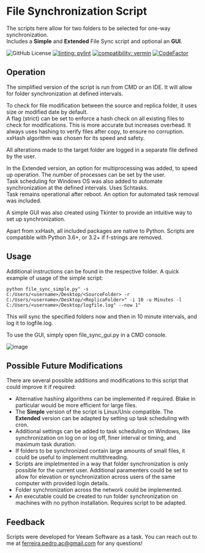 # File Synchronization Script

The scripts here allow for two folders to be selected for one-way synchronization.  
Includes a **Simple** and **Extended** File Sync script and optional an **GUI**.  
   
![GitHub License](https://img.shields.io/github/license/PedroACFerreira/File_Sync)
[![linting: pylint](https://img.shields.io/badge/linting-pylint-yellowgreen)](https://github.com/pylint-dev/pylint)
[![compatibility: vermin](https://img.shields.io/badge/vermin-3.6%2B-text?style=flat
)](https://github.com/netromdk/vermin)
[![CodeFactor](https://www.codefactor.io/repository/github/pedroacferreira/file_sync/badge)](https://www.codefactor.io/repository/github/pedroacferreira/file_sync)

## Operation
 
The simplified version of the script is run from CMD or an IDE. It will allow for folder synchronization at defined intervals.
   
To check for file modification between the source and replica folder, it uses size or modified date by default.  
A flag (strict) can be set to enforce a hash check on all existing files to check for modifications. This is more accurate but increases overhead.
It always uses hashing to verify files after copy, to ensure no corruption. xxHash algorithm was chosen for its speed and safety.
   
All alterations made to the target folder are logged in a separate file defined by the user.  
   
In the Extended version, an option for multiprocessing was added, to speed up operation. The number of processes can be set by the user.  
Task scheduling for Windows OS was also added to automate synchronization at the defined intervals. Uses Schtasks.  
Task remains operational after reboot. An option for automated task removal was included.

A simple GUI was also created using Tkinter to provide an intuitive way to set up synchronization.  

Apart from xxHash, all included packages are native to Python. Scripts are compatible with Python 3.6+, or 3.2+ if f-strings are removed.

## Usage

Additional instructions can be found in the respective folder. A quick example of usage of the simple script:  

`python file_sync_simple.py" -s C:/Users/<username>/Desktop/<SourceFolder> -r C:/Users/<username>/Desktop/<ReplicaFolder>" -i 10
 -u Minutes -l C:/Users/<username>/Desktop/logfile.log" --now 1"`

This will sync the specified folders now and then in 10 minute intervals, and log it to logfile.log.

To use the GUI, simply open file_sync_gui.py in a CMD console.

![image](https://github.com/user-attachments/assets/07f22926-4114-4dea-9617-6e65fc7bf44c)


## Possible Future Modifications

There are several possible additions and modifications to this script that could improve it if required:
- Alternative hashing algorithms can be implemented if required. Blake in particular would be more efficient for large files.
- The **Simple** version of the script is Linux/Unix compatible. The **Extended** version can be adapted by setting up task scheduling with cron.
- Additional settings can be added to task scheduling on Windows, like synchronization on log on or log off, finer interval or timing, and maximum task duration.
- If folders to be synchronized contain large amounts of small files, it could be useful to implement multithreading.
- Scripts are impletmented in a way that folder synchronization is only possible for the current user.
Additional paramenters could be set to allow for elevation or synchronization across users of the same computer with provided login details.
- Folder synchronization across the network could be implemented.
- An executable could be created to run folder synchronization on machines with no python installation. Requires script to be adapted.

## Feedback

Scripts were developed for Veeam Software as a task. You can reach out to me at ferreira.pedro.ac@gmail.com for any questions!

